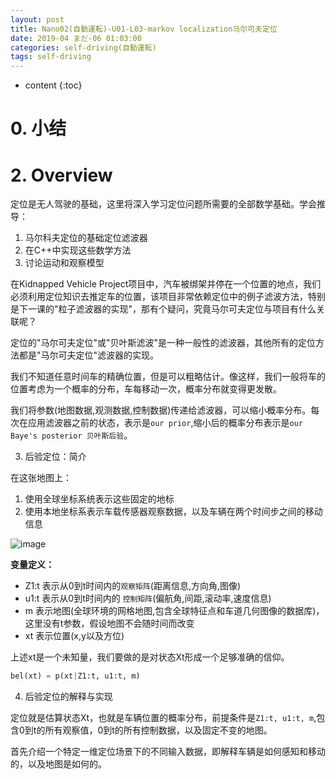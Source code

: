 ```yaml
---
layout: post
title: Nano02(自動運転)-U01-L03-markov localization马尔可夫定位
date: 2019-04 まだ-06 01:03:00
categories: self-driving(自動運転)
tags: self-driving
---
```

* content
{:toc}

# 0. 小结

# 2. Overview

定位是无人驾驶的基础，这里将深入学习定位问题所需要的全部数学基础。学会推导：
1. 马尔科夫定位的基础定位滤波器
2. 在C++中实现这些数学方法 
3. 讨论运动和观察模型

在Kidnapped Vehicle Project项目中，汽车被绑架并停在一个位置的地点，我们必须利用定位知识去推定车的位置，该项目非常依赖定位中的例子滤波方法，特别是下一课的"粒子滤波器的实现"，那有个疑问，究竟马尔可夫定位与项目有什么关联呢？

定位的"马尔可夫定位"或"贝叶斯滤波"是一种一般性的滤波器，其他所有的定位方法都是"马尔可夫定位"滤波器的实现。

我们不知道任意时间车的精确位置，但是可以粗略估计。像这样，我们一般将车的位置考虑为一个概率的分布，车每移动一次，概率分布就变得更发散。

我们将参数(地图数据,观测数据,控制数据)传递给滤波器，可以缩小概率分布。每次在应用滤波器之前的状态，表示是`our prior`,缩小后的概率分布表示是`our Baye's posterior 贝叶斯后验`。

3. 后验定位：简介

在这张地图上：
1. 使用全球坐标系统表示这些固定的地标
2. 使用本地坐标系表示车载传感器观察数据，以及车辆在两个时间步之间的移动信息

![image](https://user-images.githubusercontent.com/18595935/54472601-496af880-480e-11e9-9f49-a0ec2f4b49c3.png)

**变量定义：**

- Z1:t 表示从0到t时间内的`观察矩阵`(距离信息,方向角,图像)
- u1:t 表示从0到t时间内的 `控制矩阵`(偏航角,间距,滚动率,速度信息)
- m 表示地图(全球环境的网格地图,包含全球特征点和车道几何图像的数据库)，这里没有t参数，假设地图不会随时间而改变
- xt 表示位置(x,y以及方位)

上述xt是一个未知量，我们要做的是对状态Xt形成一个足够准确的信仰。

```python
bel(xt) = p(xt|Z1:t, u1:t, m)
```

4. 后验定位的解释与实现

定位就是估算状态Xt，也就是车辆位置的概率分布，前提条件是`Z1:t, u1:t, m`,包含0到t的所有观察值，0到t的所有控制数据，以及固定不变的地图。

首先介绍一个特定一维定位场景下的不同输入数据，即解释车辆是如何感知和移动的，以及地图是如何的。








